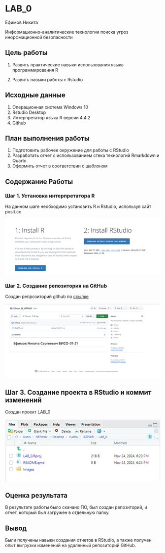 # LAB_0
Ефимов Никита

Информационно-аналитические технологии поиска угроз инорфмационной
безопасности

## Цель работы

1.  Развить практические навыки использования языка программирования R

2.  Развить навыки работы с Rstudio

## Исходные данные

1.  Операционная система Windows 10
2.  Rstudio Desktop
3.  Интерпретатор языка R версии 4.4.2
4.  Github

## План выполнения работы

1.  Подготовить рабочее окружение для работы с RStudio
2.  Разработать отчет с использованием стека технологий Rmarkdown и
    Quarto
3.  Оформить отчет в соответствии с шаблоном

## Содержание Работы

### Шаг 1. Установка интерпретатора R

На данном шаге необходимо установить R и Rstudio, используя сайт
posit.co

![](./Images/1.png)

### Шаг 2. Создание репозитория на GitHub

Создан репрозиторий github по
[ссылке](https://github.com/delafafg/Efimov_N_IATPUIB/)

![](./Images/2.png)

## Шаг 3. Создание проекта в RStudio и коммит изменений

Создан проект LAB_0

![](./Images/3.png)

## Оценка результата

В результате работы было скачано ПО, был создан репозиторий, и отчет,
который был загружен в отдельную папку.

## Вывод

Были получены навыки создания отчетов в RStudio, а также получен опыт
выгрузки изменений на удаленный репозиторий GitHub.
